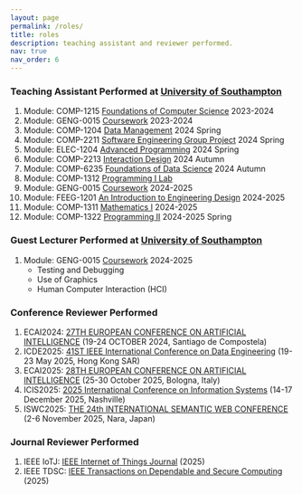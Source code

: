 ```yaml
---
layout: page
permalink: /roles/
title: roles
description: teaching assistant and reviewer performed.
nav: true
nav_order: 6
---
```

### Teaching Assistant Performed at [University of Southampton](https://www.southampton.ac.uk/)

1. Module: COMP-1215 [Foundations of Computer Science](https://www.southampton.ac.uk/courses/modules/comp1215) 2023-2024
2. Module: GENG-0015 [Coursework](https://www.southampton.ac.uk/courses/modules/geng0015) 2023-2024
3. Module: COMP-1204 [Data Management](https://www.southampton.ac.uk/courses/modules/comp1204) 2024 Spring
4. Module: COMP-2211 [Software Engineering Group Project](https://www.southampton.ac.uk/courses/modules/comp2211) 2024 Spring
5. Module: ELEC-1204 [Advanced Programming](https://www.ecs.soton.ac.uk/node/5779) 2024 Spring
6. Module: COMP-2213 [Interaction Design](https://www.ecs.soton.ac.uk/module/COMP2213/) 2024 Autumn
7. Module: COMP-6235 [Foundations of Data Science](https://www.southampton.ac.uk/courses/modules/comp6235) 2024 Autumn
8. Module: COMP-1312 [Programming I Lab](https://www.southampton.ac.uk/courses/modules/comp1312)
9. Module: GENG-0015 [Coursework](https://www.southampton.ac.uk/courses/modules/geng0015) 2024-2025
10. Module: FEEG-1201 [An Introduction to Engineering Design](https://www.southampton.ac.uk/courses/modules/feeg1201) 2024-2025
11. Module: COMP-1311 [Mathematics I](https://www.southampton.ac.uk/courses/modules/comp1311) 2024-2025
12. Module: COMP-1322 [Programming II](https://www.southampton.ac.uk/courses/modules/comp1322) 2024-2025 Spring

### Guest Lecturer Performed at [University of Southampton](https://www.southampton.ac.uk/)
1. Module: GENG-0015 [Coursework](https://www.southampton.ac.uk/courses/modules/geng0015) 2024-2025
    - Testing and Debugging
    - Use of Graphics
    - Human Computer Interaction (HCI)

### Conference Reviewer Performed
1. ECAI2024: [27TH EUROPEAN CONFERENCE ON ARTIFICIAL INTELLIGENCE](https://www.ecai2024.eu/) (19-24 OCTOBER 2024, Santiago de Compostela)
2. ICDE2025: [41ST IEEE International Conference on Data Engineering](https://ieee-icde.org/2025/) (19-23 May 2025, Hong Kong SAR)
3. ECAI2025: [28TH EUROPEAN CONFERENCE ON ARTIFICIAL INTELLIGENCE](https://ecai2025.org/) (25-30 October 2025, Bologna, Italy)
4. ICIS2025: [2025 International Conference on Information Systems](https://icis2025.aisconferences.org/) (14-17 December 2025, Nashville)
5. ISWC2025: [THE 24th INTERNATIONAL SEMANTIC WEB CONFERENCE](https://iswc2025.semanticweb.org/) (2-6 November 2025, Nara, Japan)

### Journal Reviewer Performed
1. IEEE IoTJ: [IEEE Internet of Things Journal](https://ieee-iotj.org/) (2025)
2. IEEE TDSC: [IEEE Transactions on Dependable and Secure Computing](https://www.computer.org/csdl/journal/tq) (2025)

